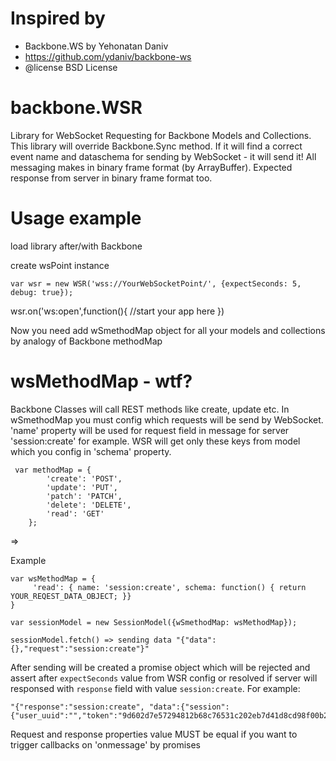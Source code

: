 # Inspired by
* Backbone.WS by Yehonatan Daniv
* https://github.com/ydaniv/backbone-ws
* @license BSD License 


# backbone.WSR
Library for WebSocket Requesting for Backbone Models and Collections.
This library will override Backbone.Sync method. If it will find a correct event name and dataschema for sending by WebSocket - it will send it!
All messaging makes in binary frame format (by ArrayBuffer).
Expected response from server in binary frame format too.

# Usage example

load library after/with Backbone

create wsPoint instance

`var wsr = new WSR('wss://YourWebSocketPoint/', {expectSeconds: 5, debug: true});`

wsr.on('ws:open',function(){
  //start your app here
})

Now you need add wSmethodMap object for all your models and collections by analogy of Backbone methodMap

# wsMethodMap - wtf?

Backbone Classes will call REST methods like create, update etc. In wSmethodMap you must config which requests will be send by WebSocket.
'name' property will be used for request field in message for server 'session:create' for example.
WSR will get only these keys from model which you config in 'schema' property.
```
 var methodMap = {
        'create': 'POST',
        'update': 'PUT',
        'patch': 'PATCH',
        'delete': 'DELETE',
        'read': 'GET'
    };
```
=>

Example
```
var wsMethodMap = {
     'read': { name: 'session:create', schema: function() { return YOUR_REQEST_DATA_OBJECT; }}
}

var sessionModel = new SessionModel({wSmethodMap: wsMethodMap});

sessionModel.fetch() => sending data "{"data":{},"request":"session:create"}"
```

After sending will be created a promise object which will be rejected and assert after `expectSeconds` value from WSR config
or resolved if server will responsed with `response` field with value `session:create`. For example:
```
"{"response":"session:create", "data":{"session":{"user_uuid":"","token":"9d602d7e57294812b68c76531c202eb7d41d8cd98f00b204e9800998ecf8427e"}}}"
```

Request and response properties value MUST be equal if you want to trigger callbacks on 'onmessage' by promises




